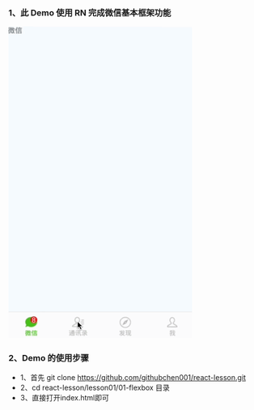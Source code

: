 ### 1、此 Demo 使用 RN 完成微信基本框架功能

![001](./screenshot/001.gif)

### 2、Demo 的使用步骤

* 1、首先 git clone https://github.com/githubchen001/react-lesson.git
* 2、cd react-lesson/lesson01/01-flexbox 目录
* 3、直接打开index.html即可


